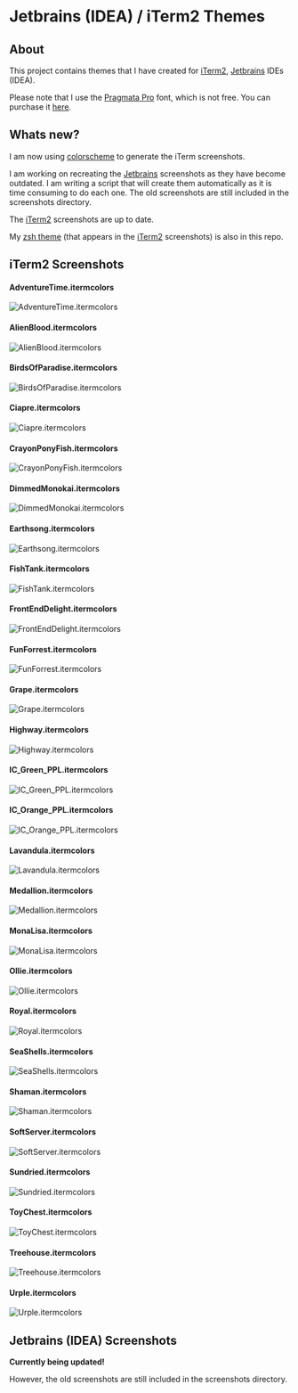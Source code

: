 # Jetbrains (IDEA) / iTerm2 Themes

## About

This project contains themes that I have created for [iTerm2](http://www.iterm2.com), [Jetbrains](http://www.jetbrains.com) IDEs (IDEA).

Please note that I use the [Pragmata Pro](http://www.fsd.it/fonts/pragmatapro.htm) font, which is not free. You can purchase it [here](http://www.myfonts.com/fonts/fsd/essential-pragmata-pro/).

## Whats new?

I am now using [colorscheme](https://github.com/gardaud/colorscheme) to generate the iTerm screenshots.

I am working on recreating the [Jetbrains](http://www.jetbrains.com) screenshots as they have become outdated. I am writing a script that will create them automatically as it is time consuming to do each one. The old screenshots are still included in the screenshots directory.

The [iTerm2](http://www.iterm2.com) screenshots are up to date.

My [zsh theme](https://raw.githubusercontent.com/zdj/themes/master/zsh/zdj.zsh-theme) (that appears in the [iTerm2](http://www.iterm2.com) screenshots) is also in this repo.

## iTerm2 Screenshots

#### AdventureTime.itermcolors
![AdventureTime.itermcolors](https://raw.githubusercontent.com/zdj/themes/master/screenshots/AdventureTime.itermcolors.png)
#### AlienBlood.itermcolors
![AlienBlood.itermcolors](https://raw.githubusercontent.com/zdj/themes/master/screenshots/AlienBlood.itermcolors.png)
#### BirdsOfParadise.itermcolors
![BirdsOfParadise.itermcolors](https://raw.githubusercontent.com/zdj/themes/master/screenshots/BirdsOfParadise.itermcolors.png)
#### Ciapre.itermcolors
![Ciapre.itermcolors](https://raw.githubusercontent.com/zdj/themes/master/screenshots/Ciapre.itermcolors.png)
#### CrayonPonyFish.itermcolors
![CrayonPonyFish.itermcolors](https://raw.githubusercontent.com/zdj/themes/master/screenshots/CrayonPonyFish.itermcolors.png)
#### DimmedMonokai.itermcolors
![DimmedMonokai.itermcolors](https://raw.githubusercontent.com/zdj/themes/master/screenshots/DimmedMonokai.itermcolors.png)
#### Earthsong.itermcolors
![Earthsong.itermcolors](https://raw.githubusercontent.com/zdj/themes/master/screenshots/Earthsong.itermcolors.png)
#### FishTank.itermcolors
![FishTank.itermcolors](https://raw.githubusercontent.com/zdj/themes/master/screenshots/FishTank.itermcolors.png)
#### FrontEndDelight.itermcolors
![FrontEndDelight.itermcolors](https://raw.githubusercontent.com/zdj/themes/master/screenshots/FrontEndDelight.itermcolors.png)
#### FunForrest.itermcolors
![FunForrest.itermcolors](https://raw.githubusercontent.com/zdj/themes/master/screenshots/FunForrest.itermcolors.png)
#### Grape.itermcolors
![Grape.itermcolors](https://raw.githubusercontent.com/zdj/themes/master/screenshots/Grape.itermcolors.png)
#### Highway.itermcolors
![Highway.itermcolors](https://raw.githubusercontent.com/zdj/themes/master/screenshots/Highway.itermcolors.png)
#### IC_Green_PPL.itermcolors
![IC_Green_PPL.itermcolors](https://raw.githubusercontent.com/zdj/themes/master/screenshots/IC_Green_PPL.itermcolors.png)
#### IC_Orange_PPL.itermcolors
![IC_Orange_PPL.itermcolors](https://raw.githubusercontent.com/zdj/themes/master/screenshots/IC_Orange_PPL.itermcolors.png)
#### Lavandula.itermcolors
![Lavandula.itermcolors](https://raw.githubusercontent.com/zdj/themes/master/screenshots/Lavandula.itermcolors.png)
#### Medallion.itermcolors
![Medallion.itermcolors](https://raw.githubusercontent.com/zdj/themes/master/screenshots/Medallion.itermcolors.png)
#### MonaLisa.itermcolors
![MonaLisa.itermcolors](https://raw.githubusercontent.com/zdj/themes/master/screenshots/MonaLisa.itermcolors.png)
#### Ollie.itermcolors
![Ollie.itermcolors](https://raw.githubusercontent.com/zdj/themes/master/screenshots/Ollie.itermcolors.png)
#### Royal.itermcolors
![Royal.itermcolors](https://raw.githubusercontent.com/zdj/themes/master/screenshots/Royal.itermcolors.png)
#### SeaShells.itermcolors
![SeaShells.itermcolors](https://raw.githubusercontent.com/zdj/themes/master/screenshots/SeaShells.itermcolors.png)
#### Shaman.itermcolors
![Shaman.itermcolors](https://raw.githubusercontent.com/zdj/themes/master/screenshots/Shaman.itermcolors.png)
#### SoftServer.itermcolors
![SoftServer.itermcolors](https://raw.githubusercontent.com/zdj/themes/master/screenshots/SoftServer.itermcolors.png)
#### Sundried.itermcolors
![Sundried.itermcolors](https://raw.githubusercontent.com/zdj/themes/master/screenshots/Sundried.itermcolors.png)
#### ToyChest.itermcolors
![ToyChest.itermcolors](https://raw.githubusercontent.com/zdj/themes/master/screenshots/ToyChest.itermcolors.png)
#### Treehouse.itermcolors
![Treehouse.itermcolors](https://raw.githubusercontent.com/zdj/themes/master/screenshots/Treehouse.itermcolors.png)
#### Urple.itermcolors
![Urple.itermcolors](https://raw.githubusercontent.com/zdj/themes/master/screenshots/Urple.itermcolors.png)

## Jetbrains (IDEA) Screenshots

**Currently being updated!**

However, the old screenshots are still included in the screenshots directory.
